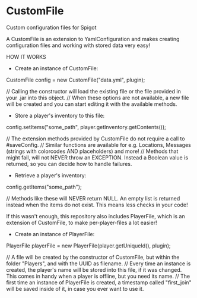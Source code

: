 # CustomFile
Custom configuration files for Spigot

A CustomFile is an extension to YamlConfiguration and makes creating configuration files and working with stored data very easy!


HOW IT WORKS

- Create an instance of CustomFile:

CustomFile config = new CustomFile("data.yml", plugin);

// Calling the constructor will load the existing file or the file provided in your .jar into this object.
// When these options are not available, a new file will be created and you can start editing it with the available methods.

- Store a player's inventory to this file:

config.setItems("some_path", player.getInventory.getContents());

// The extension methods provided by CustomFile do not require a call to #saveConfig.
// Similar functions are available for e.g. Locations, Messages (strings with colorcodes AND placeholders) and more!
// Methods that might fail, will not NEVER throw an EXCEPTION. Instead a Boolean value is returned, so you can decide how to handle failures.

- Retrieve a player's inventory:

config.getItems("some_path");

// Methods like these will NEVER return NULL. An empty list is returned instead when the items do not exist. This means less checks in your code!


If this wasn't enough, this repository also includes PlayerFile, which is an extension of CustomFile, to make per-player-files a lot easier!

- Create an instance of PlayerFile:

PlayerFile playerFile = new PlayerFile(player.getUniqueId(), plugin);

// A file will be created by the constructor of CustomFile, but within the folder "Players", and with the UUID as filename.
// Every time an instance is created, the player's name will be stored into this file, if it was changed. This comes in handy when a player is offline, but you need its name.
// The first time an instance of PlayerFile is created, a timestamp called "first_join" will be saved inside of it, in case you ever want to use it.
